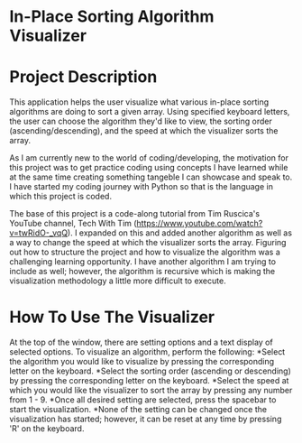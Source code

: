 # In-Place Sorting Algorithm Visualizer

# Project Description
This application helps the user visualize what various in-place sorting algorithms are doing to sort a given array. Using specified keyboard letters, the user can choose the algorithm they'd like to view, the sorting order (ascending/descending), and the speed at which the visualizer sorts the array. 

As I am currently new to the world of coding/developing, the motivation for this project was to get practice coding using concepts I have learned while at the same time creating something tangeble I can showcase and speak to. I have started my coding journey with Python so that is the language in which this project is coded. 

The base of this project is a code-along tutorial from Tim Ruscica's YouTube channel, Tech With Tim (https://www.youtube.com/watch?v=twRidO-_vqQ). I expanded on this and added another algorithm as well as a way to change the speed at which the visualizer sorts the array. Figuring out how to structure the project and how to visualize the algorithm was a challenging learning opportunity. I have another algorithm I am trying to include as well; however, the algorithm is recursive which is making the visualization methodology a little more difficult to execute.

# How To Use The Visualizer
At the top of the window, there are setting options and a text display of selected options. To visualize an algorithm, perform the following:
*Select the algorithm you would like to visualize by pressing the corresponding letter on the keyboard.
*Select the sorting order (ascending or descending) by pressing the corresponding letter on the keyboard.
*Select the speed at which you would like the visualizer to sort the array by pressing any number from 1 - 9.
*Once all desired setting are selected, press the spacebar to start the visualization.
*None of the setting can be changed once the visualization has started; however, it can be reset at any time by pressing 'R' on the keyboard.

